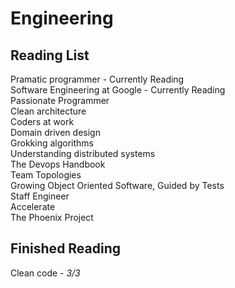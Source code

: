 <h1>Engineering</h1>
<h2>Reading List</h2>
Pramatic programmer - Currently Reading<br>
Software Engineering at Google - Currently Reading<br>
Passionate Programmer<br>
Clean architecture<br>
Coders at work<br>
Domain driven design<br>
Grokking algorithms<br>
Understanding distributed systems<br>
The Devops Handbook<br>
Team Topologies<br>
Growing Object Oriented Software, Guided by Tests<br>
Staff Engineer<br>
Accelerate<br>
The Phoenix Project<br>
<h2>Finished Reading</h2>
Clean code - <i>3/3</i><br>